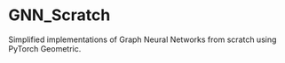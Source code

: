 # GNN_Scratch
Simplified implementations of Graph Neural Networks from scratch using PyTorch Geometric.
